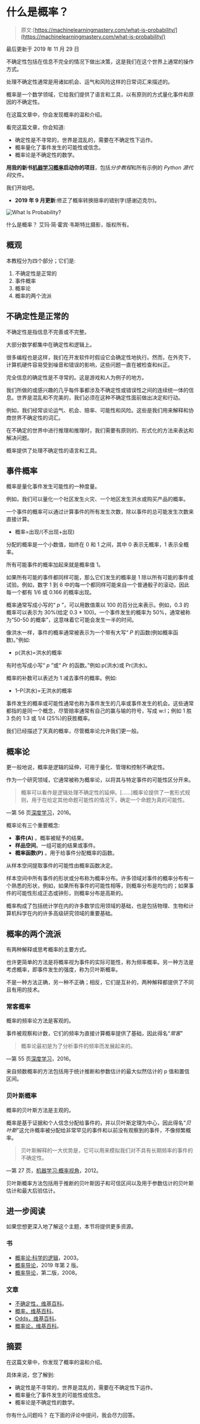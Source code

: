 # 什么是概率？

> 原文:[https://machinelearningmastery.com/what-is-probability/](https://machinelearningmastery.com/what-is-probability/)

最后更新于 2019 年 11 月 29 日

不确定性包括在信息不完全的情况下做出决策，这是我们在这个世界上通常的操作方式。

处理不确定性通常是用诸如机会、运气和风险这样的日常词汇来描述的。

概率是一个数学领域，它给我们提供了语言和工具，以有原则的方式量化事件和原因的不确定性。

在这篇文章中，你会发现概率的温和介绍。

看完这篇文章，你会知道:

*   确定性是不寻常的，世界是混乱的，需要在不确定性下运作。
*   概率量化了事件发生的可能性或信念。
*   概率论是不确定性的数学。

**用我的新书[机器学习概率](https://machinelearningmastery.com/probability-for-machine-learning/)启动你的项目**，包括*分步教程*和所有示例的 *Python 源代码*文件。

我们开始吧。

*   **2019 年 9 月更新**:修正了概率转换赔率的错别字(感谢迈克尔)。

![What Is Probability?](img/8b004643113c2988a0d1360dac6f63d9.png)

什么是概率？
艾玛·简·霍宾·韦斯特比摄影，版权所有。

## 概观

本教程分为四个部分；它们是:

1.  不确定性是正常的
2.  事件概率
3.  概率论
4.  概率的两个流派

## 不确定性是正常的

不确定性是指信息不完善或不完整。

大部分数学都集中在确定性和逻辑上。

很多编程也是这样，我们在开发软件时假设它会确定性地执行。然而，在外壳下，计算机硬件容易受到噪音和错误的影响，这些问题一直在被检查和纠正。

完全信息的确定性是不寻常的。这是游戏和人为例子的地方。

我们所做的或感兴趣的几乎每件事都涉及不确定性或错误性之间的连续统一体的信息。世界是混乱和不完美的，我们必须在这种不确定性面前做出决定和行动。

例如，我们经常谈论运气、机会、赔率、可能性和风险。这些是我们用来解释和协商世界不确定性的词汇。

在不确定的世界中进行推理和推理时，我们需要有原则的、形式化的方法来表达和解决问题。

概率提供了处理不确定性的语言和工具。

## 事件概率

概率是量化事件发生可能性的一种度量。

例如，我们可以量化一个社区发生火灾、一个地区发生洪水或购买产品的概率。

一个事件的概率可以通过计算事件的所有发生次数，除以事件的总可能发生次数来直接计算。

*   概率=出现/(不出现+出现)

分配的概率是一个小数值，始终在 0 和 1 之间，其中 0 表示无概率，1 表示全概率。

所有可能事件的概率加起来就是概率值 1。

如果所有可能的事件都同样可能，那么它们发生的概率是 1 除以所有可能的事件或试验。例如，数字 1 到 6 中的每一个都同样可能来自一个普通骰子的滚动，因此每一个都有 1/6 或 0.166 的概率出现。

概率通常写成小写的“ *p* ”，可以用数值乘以 100 的百分比来表示。例如，0.3 的概率可以表示为 30%(给定 0.3 * 100)。一个事件发生的概率为 50%，通常被称为“50-50 的概率”，这意味着它可能会发生一半的时间。

像洪水一样，事件的概率通常被表示为一个带有大写“ *P* 的函数(例如概率函数)。”例如:

*   p(洪水)=洪水的概率

有时也写成小写“ *p* ”或“ *Pr* 的函数。”例如:p(洪水)或 Pr(洪水)。

概率的补数可以表述为 1 减去事件的概率。例如:

*   1–P(洪水)=无洪水的概率

事件发生的概率或可能性通常也称为事件发生的几率或事件发生的机会。这些通常都指的是同一个概念，尽管赔率通常有自己的赢与输的符号，写成 w:l；例如 1 胜 3 负的 1:3 或 1/4 (25%)的获胜概率。

我们已经描述了天真的概率，尽管概率论允许我们更一般。

## 概率论

更一般地说，概率是逻辑的延伸，可用于量化、管理和控制不确定性。

作为一个研究领域，它通常被称为概率论，以将其与特定事件的可能性区分开来。

> 概率可以看作是逻辑处理不确定性的延伸。[……]概率论提供了一套形式规则，用于在给定其他命题可能性的情况下，确定一个命题为真的可能性。

—第 56 页[深度学习](https://amzn.to/2lnc3vL)，2016。

概率论有三个重要概念:

*   **事件(A)** 。概率被赋予的结果。
*   **样品空间**。一组可能的结果或事件。
*   **概率函数(P)** 。用于给事件分配概率的函数。

从样本空间提取事件的可能性由概率函数决定。

样本空间中所有事件的形状或分布称为概率分布。许多领域对事件的概率分布有一个熟悉的形状，例如，如果所有事件的可能性相等，则概率分布是均匀的；如果事件的可能性形成正态或钟形，则概率分布是高斯的。

概率构成了包括统计学在内的许多数学应用领域的基础，也是包括物理、生物和计算机科学在内的许多高级研究领域的重要基础。

## 概率的两个流派

有两种解释或思考概率的主要方式。

也许更简单的方法是将概率视为事件的实际可能性，称为频率概率。另一种方法是考虑概率，即事件发生的强度，称为贝叶斯概率。

不是一种方法正确，另一种不正确；相反，它们是互补的，两种解释都提供了不同且有用的技术。

### 常客概率

概率的频率论方法是客观的。

事件被观察和计数，它们的频率为直接计算概率提供了基础，因此得名“*常客*”

> 概率论最初是为了分析事件的频率而发展起来的。

—第 55 页[深度学习](https://amzn.to/2lnc3vL)，2016。

来自频数概率的方法包括用于统计推断和参数估计的最大似然估计的 p 值和置信区间。

### 贝叶斯概率

概率的贝叶斯方法是主观的。

概率是基于证据和个人信念分配给事件的，并以贝叶斯定理为中心，因此得名“*贝叶斯*”这允许概率被分配给非常罕见的事件和以前没有观察到的事件，不像频繁概率。

> 贝叶斯解释的一大优势是，它可以用来模拟我们对不具有长期频率的事件的不确定性。

—第 27 页，[机器学习:概率视角](https://amzn.to/2xKSTCP)，2012。

贝叶斯概率方法包括用于推断的贝叶斯因子和可信区间以及用于参数估计的贝叶斯估计和最大后验估计。

## 进一步阅读

如果您想更深入地了解这个主题，本节将提供更多资源。

### 书

*   [概率论:科学的逻辑](https://amzn.to/2lnW2pp)，2003。
*   [概率导论](https://amzn.to/2xPvobK)，2019 年第 2 版。
*   [概率导论](https://amzn.to/2llA3PR)，第二版，2008。

### 文章

*   [不确定性，维基百科](https://en.wikipedia.org/wiki/Uncertainty)。
*   [概率，维基百科](https://en.wikipedia.org/wiki/Probability)。
*   [Odds，维基百科](https://en.wikipedia.org/wiki/Odds)。
*   [概率论，维基百科](https://en.wikipedia.org/wiki/Probability_theory)。

## 摘要

在这篇文章中，你发现了概率的温和介绍。

具体来说，您了解到:

*   确定性是不寻常的，世界是混乱的，需要在不确定性下运作。
*   概率量化了事件发生的可能性或信念。
*   概率论是不确定性的数学。

你有什么问题吗？
在下面的评论中提问，我会尽力回答。